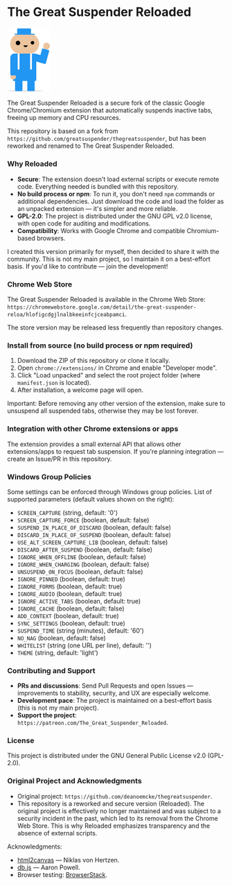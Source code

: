 # The Great Suspender Reloaded

<img src="/images/sus-guy.png" width="100px" />

The Great Suspender Reloaded is a secure fork of the classic Google Chrome/Chromium extension that automatically suspends inactive tabs, freeing up memory and CPU resources.

This repository is based on a fork from `https://github.com/greatsuspender/thegreatsuspender`, but has been reworked and renamed to The Great Suspender Reloaded.

### Why Reloaded

- **Secure**: The extension doesn't load external scripts or execute remote code. Everything needed is bundled with this repository.
- **No build process or npm**: To run it, you don't need `npm` commands or additional dependencies. Just download the code and load the folder as an unpacked extension — it's simpler and more reliable.
- **GPL-2.0**: The project is distributed under the GNU GPL v2.0 license, with open code for auditing and modifications.
- **Compatibility**: Works with Google Chrome and compatible Chromium-based browsers.

I created this version primarily for myself, then decided to share it with the community. This is not my main project, so I maintain it on a best-effort basis. If you'd like to contribute — join the development!

### Chrome Web Store

The Great Suspender Reloaded is available in the Chrome Web Store: `https://chromewebstore.google.com/detail/the-great-suspender-reloa/hlofigcdgjlnalbkeeinfcjceabpamci`.

The store version may be released less frequently than repository changes.

### Install from source (no build process or npm required)

1. Download the ZIP of this repository or clone it locally.
2. Open `chrome://extensions/` in Chrome and enable "Developer mode".
3. Click "Load unpacked" and select the root project folder (where `manifest.json` is located).
4. After installation, a welcome page will open.

Important: Before removing any other version of the extension, make sure to unsuspend all suspended tabs, otherwise they may be lost forever.

### Integration with other Chrome extensions or apps

The extension provides a small external API that allows other extensions/apps to request tab suspension. If you're planning integration — create an Issue/PR in this repository.

### Windows Group Policies

Some settings can be enforced through Windows group policies.
List of supported parameters (default values shown on the right):

- `SCREEN_CAPTURE` (string, default: '0')
- `SCREEN_CAPTURE_FORCE` (boolean, default: false)
- `SUSPEND_IN_PLACE_OF_DISCARD` (boolean, default: false)
- `DISCARD_IN_PLACE_OF_SUSPEND` (boolean, default: false)
- `USE_ALT_SCREEN_CAPTURE_LIB` (boolean, default: false)
- `DISCARD_AFTER_SUSPEND` (boolean, default: false)
- `IGNORE_WHEN_OFFLINE` (boolean, default: false)
- `IGNORE_WHEN_CHARGING` (boolean, default: false)
- `UNSUSPEND_ON_FOCUS` (boolean, default: false)
- `IGNORE_PINNED` (boolean, default: true)
- `IGNORE_FORMS` (boolean, default: true)
- `IGNORE_AUDIO` (boolean, default: true)
- `IGNORE_ACTIVE_TABS` (boolean, default: true)
- `IGNORE_CACHE` (boolean, default: false)
- `ADD_CONTEXT` (boolean, default: true)
- `SYNC_SETTINGS` (boolean, default: true)
- `SUSPEND_TIME` (string (minutes), default: '60')
- `NO_NAG` (boolean, default: false)
- `WHITELIST` (string (one URL per line), default: '')
- `THEME` (string, default: 'light')

### Contributing and Support

- **PRs and discussions**: Send Pull Requests and open Issues — improvements to stability, security, and UX are especially welcome.
- **Development pace**: The project is maintained on a best-effort basis (this is not my main project).
- **Support the project**: `https://patreon.com/The_Great_Suspender_Reloaded`.

### License

This project is distributed under the GNU General Public License v2.0 (GPL-2.0).

### Original Project and Acknowledgments

- Original project: `https://github.com/deanoemcke/thegreatsuspender`.
- This repository is a reworked and secure version (Reloaded). The original project is effectively no longer maintained and was subject to a security incident in the past, which led to its removal from the Chrome Web Store. This is why Reloaded emphasizes transparency and the absence of external scripts.

Acknowledgments:

- [html2canvas](https://github.com/niklasvh/html2canvas) — Niklas von Hertzen.
- [db.js](https://github.com/aaronpowell/db.js) — Aaron Powell.
- Browser testing: [BrowserStack](https://www.browserstack.com).
